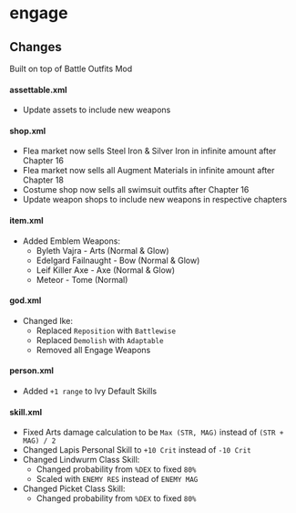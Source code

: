 # engage

## Changes

Built on top of Battle Outfits Mod

#### assettable.xml

- Update assets to include new weapons

#### shop.xml

- Flea market now sells Steel Iron & Silver Iron in infinite amount after Chapter 16
- Flea market now sells all Augment Materials in infinite amount after Chapter 18
- Costume shop now sells all swimsuit outfits after Chapter 16
- Update weapon shops to include new weapons in respective chapters

#### item.xml

- Added Emblem Weapons:
    - Byleth Vajra - Arts (Normal & Glow)
    - Edelgard Failnaught - Bow (Normal & Glow)
    - Leif Killer Axe - Axe (Normal & Glow)
    - Meteor - Tome (Normal)

#### god.xml

- Changed Ike:
    - Replaced `Reposition` with `Battlewise`
    - Replaced `Demolish` with `Adaptable`
    - Removed all Engage Weapons

#### person.xml

- Added `+1 range` to Ivy Default Skills

#### skill.xml

- Fixed Arts damage calculation to be `Max (STR, MAG)` instead of `(STR + MAG) / 2`
- Changed Lapis Personal Skill to `+10 Crit` instead of `-10 Crit`
- Changed Lindwurm Class Skill:
    - Changed probability from `%DEX` to fixed `80%`
    - Scaled with `ENEMY RES` instead of `ENEMY MAG`
- Changed Picket Class Skill:
    - Changed probability from `%DEX` to fixed `80%`

